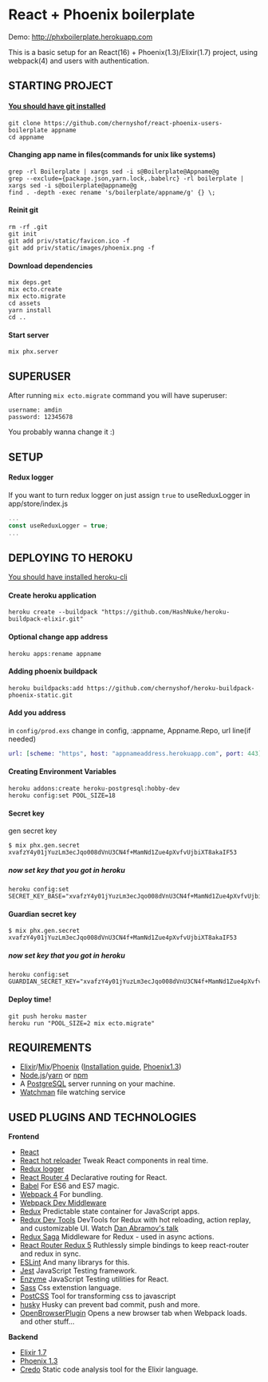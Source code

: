 # React + Phoenix boilerplate

Demo: http://phxboilerplate.herokuapp.com

This is a basic setup for an React(16) + Phoenix(1.3)/Elixir(1.7) project, using webpack(4) and users with authentication.

## STARTING PROJECT
#### [You should have git installed](https://git-scm.com/book/en/v2/Getting-Started-Installing-Git)
```
git clone https://github.com/chernyshof/react-phoenix-users-boilerplate appname
cd appname
```

#### Changing app name in files(commands for unix like systems)
```
grep -rl Boilerplate | xargs sed -i s@Boilerplate@Appname@g
grep --exclude={package.json,yarn.lock,.babelrc} -rl boilerplate | xargs sed -i s@boilerplate@appname@g
find . -depth -exec rename 's/boilerplate/appname/g' {} \; 
```

#### Reinit git
```
rm -rf .git
git init
git add priv/static/favicon.ico -f
git add priv/static/images/phoenix.png -f
```

#### Download dependencies
```
mix deps.get
mix ecto.create
mix ecto.migrate
cd assets
yarn install
cd ..
```


#### Start server
```
mix phx.server
```

## SUPERUSER
After running `mix ecto.migrate` command you will have superuser:
```
username: amdin
password: 12345678
```
You probably wanna change it :)

## SETUP
#### Redux logger
If you want to turn redux logger on just assign `true` to useReduxLogger in app/store/index.js
```javascript
...
const useReduxLogger = true;
...
```

## DEPLOYING TO HEROKU
[You should have installed heroku-cli](https://devcenter.heroku.com/articles/heroku-cli)

#### Create heroku application
```
heroku create --buildpack "https://github.com/HashNuke/heroku-buildpack-elixir.git"
```

#### Optional change app address 
```
heroku apps:rename appname
```

#### Adding phoenix buildpack
```
heroku buildpacks:add https://github.com/chernyshof/heroku-buildpack-phoenix-static.git
```

#### Add you address
in `config/prod.exs`
change in config, :appname, Appname.Repo, url line(if needed)
```elixir
url: [scheme: "https", host: "appnameaddress.herokuapp.com", port: 443],
```

#### Creating Environment Variables
```
heroku addons:create heroku-postgresql:hobby-dev
heroku config:set POOL_SIZE=18
```

#### Secret key
gen secret key
```
$ mix phx.gen.secret
xvafzY4y01jYuzLm3ecJqo008dVnU3CN4f+MamNd1Zue4pXvfvUjbiXT8akaIF53
```
##### now set key that you got in heroku
```
heroku config:set SECRET_KEY_BASE="xvafzY4y01jYuzLm3ecJqo008dVnU3CN4f+MamNd1Zue4pXvfvUjbiXT8akaIF53"
```

#### Guardian secret key
```
$ mix phx.gen.secret
xvafzY4y01jYuzLm3ecJqo008dVnU3CN4f+MamNd1Zue4pXvfvUjbiXT8akaIF53
```
##### now set key that you got in heroku
```
heroku config:set GUARDIAN_SECRET_KEY="xvafzY4y01jYuzLm3ecJqo008dVnU3CN4f+MamNd1Zue4pXvfvUjbiXT8akaIF53"
```

#### Deploy time!
```
git push heroku master
heroku run "POOL_SIZE=2 mix ecto.migrate"
```


## REQUIREMENTS
- [Elixir](http://elixir-lang.org/)/[Mix](http://elixir-lang.org/getting-started/mix-otp/introduction-to-mix.html)/[Phoenix](http://www.phoenixframework.org/) ([Installation guide](http://www.phoenixframework.org/docs/installation), [Phoenix1.3](https://gist.github.com/chrismccord/71ab10d433c98b714b75c886eff17357))
- [Node.js](https://nodejs.org/en/)/[yarn](https://yarnpkg.com/) or [npm](https://www.npmjs.com/)
- A [PostgreSQL](https://www.postgresql.org/) server running on your machine.
- [Watchman](https://facebook.github.io/watchman/) file watching service

## USED PLUGINS AND TECHNOLOGIES
**Frontend**
* [React](https://github.com/facebook/react)
* [React hot reloader](https://github.com/gaearon/react-hot-loader) Tweak React components in real time.
* [Redux logger](https://github.com/evgenyrodionov/redux-logger)
* [React Router 4](https://github.com/ReactTraining/react-router) Declarative routing for React.
* [Babel](http://babeljs.io) For ES6 and ES7 magic.
* [Webpack 4](http://webpack.github.io) For bundling.
* [Webpack Dev Middleware](http://webpack.github.io/docs/webpack-dev-middleware.html)
* [Redux](https://github.com/reactjs/redux) Predictable state container for JavaScript apps.
* [Redux Dev Tools](https://github.com/gaearon/redux-devtools) DevTools for Redux with hot reloading, action replay, and customizable UI. Watch [Dan Abramov's talk](https://www.youtube.com/watch?v=xsSnOQynTHs)
* [Redux Saga](https://github.com/redux-saga/redux-saga) Middleware for Redux - used in async actions.
* [React Router Redux 5](https://github.com/reactjs/react-router-redux) Ruthlessly simple bindings to keep react-router and redux in sync.
* [ESLint](http://eslint.org) And many librarys for this.
* [Jest](https://facebook.github.io/jest/) JavaScript Testing framework.
* [Enzyme](http://airbnb.io/enzyme/) JavaScript Testing utilities for React.
* [Sass](http://sass-lang.com/) Css extenstion language.
* [PostCSS](http://postcss.org/) Tool for transforming css to javascript
* [husky](https://github.com/typicode/husky) Husky can prevent bad commit, push and more.
* [OpenBrowserPlugin](https://github.com/baldore/open-browser-webpack-plugin) Opens a new browser tab when Webpack loads.
and other stuff...

**Backend**
* [Elixir 1.7](http://elixir-lang.org/)
* [Phoenix 1.3](http://www.phoenixframework.org/)
* [Credo](https://github.com/rrrene/credo) Static code analysis tool for the Elixir language.
